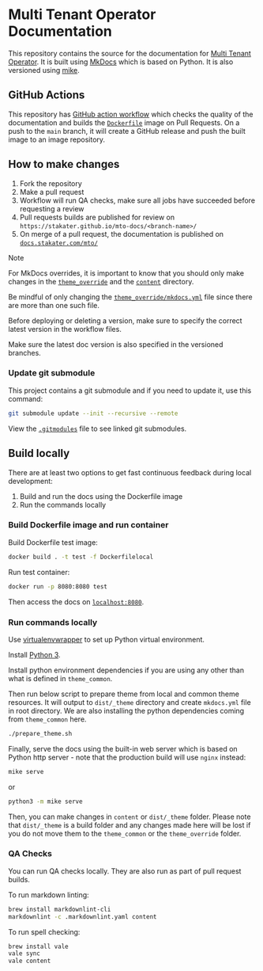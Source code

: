 # Multi Tenant Operator Documentation

This repository contains the source for the documentation for [Multi Tenant Operator](https://www.stakater.com/mto). It is built using [MkDocs](https://github.com/mkdocs/mkdocs) which is based on Python. It is also versioned using [mike](https://github.com/jimporter/mike).

## GitHub Actions

This repository has [GitHub action workflow](./.github/workflows/) which checks the quality of the documentation and builds the [`Dockerfile`](./Dockerfile) image on Pull Requests. On a push to the `main` branch, it will create a GitHub release and push the built image to an image repository.

## How to make changes

1. Fork the repository
1. Make a pull request
1. Workflow will run QA checks, make sure all jobs have succeeded before requesting a review
1. Pull requests builds are published for review on `https://stakater.github.io/mto-docs/<branch-name>/`
1. On merge of a pull request, the documentation is published on [`docs.stakater.com/mto/`](https://docs.stakater.com/mto/)

> [!NOTE]
> For MkDocs overrides, it is important to know that you should only make changes in the [`theme_override`](./theme_override/) and the [`content`](./content/) directory.
>
> Be mindful of only changing the [`theme_override/mkdocs.yml`](./theme_override/mkdocs.yml) file since there are more than one such file.
>
> Before deploying or deleting a version, make sure to specify the correct latest version in the workflow files.
>
> Make sure the latest doc version is also specified in the versioned branches.

### Update git submodule

This project contains a git submodule and if you need to update it, use this command:

```bash
git submodule update --init --recursive --remote
```

View the [`.gitmodules`](./.gitmodules) file to see linked git submodules.

## Build locally

There are at least two options to get fast continuous feedback during local development:

1. Build and run the docs using the Dockerfile image
1. Run the commands locally

### Build Dockerfile image and run container

Build Dockerfile test image:

```bash
docker build . -t test -f Dockerfilelocal
```

Run test container:

```bash
docker run -p 8080:8080 test
```

Then access the docs on [`localhost:8080`](localhost:8080).

### Run commands locally

Use [virtualenvwrapper](https://virtualenvwrapper.readthedocs.io/en/latest/install.html) to set up Python virtual environment.

Install [Python 3](https://www.python.org/downloads/).

Install python environment dependencies if you are using any other than what is defined in `theme_common`.

Then run below script to prepare theme from local and common theme resources. It will output to `dist/_theme` directory and create `mkdocs.yml` file in root directory. We are also installing the python dependencies coming from `theme_common` here.

```bash
./prepare_theme.sh
```

Finally, serve the docs using the built-in web server which is based on Python http server - note that the production build will use `nginx` instead:

```bash
mike serve
```

or

```bash
python3 -m mike serve
```

Then, you can make changes in `content` or `dist/_theme` folder. Please note that `dist/_theme` is a build folder and any changes made here will be lost if you do not move them to the `theme_common` or the `theme_override` folder.

### QA Checks

You can run QA checks locally. They are also run as part of pull request builds.

To run markdown linting:

```bash
brew install markdownlint-cli
markdownlint -c .markdownlint.yaml content
```

To run spell checking:

```bash
brew install vale
vale sync
vale content
```
